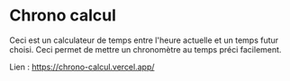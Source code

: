 # Chrono calcul

Ceci est un calculateur de temps entre l'heure actuelle et un temps futur choisi. Ceci permet de mettre un chronomètre au temps préci facilement.

Lien : https://chrono-calcul.vercel.app/
